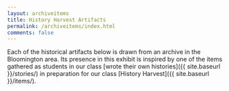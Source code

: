 ```yaml
---
layout: archiveitems
title: History Harvest Artifacts
permalink: /archiveitems/index.html
comments: false
---
```


Each of the historical artifacts below is drawn from an archive in the Bloomington area. Its presence in this exhibit is inspired by one of the items gathered as students in our class [wrote their own histories]({{ site.baseurl }}/stories/) in preparation for our class [History Harvest]({{ site.baseurl }}/items/).